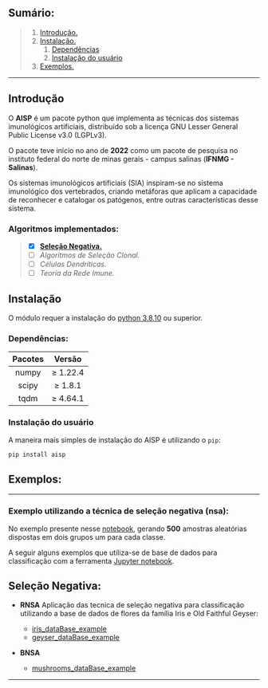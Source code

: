 ## Sumário:

>1. [Introdução.](#introdução)
>2. [Instalação.](#instalação)
>    1. [Dependências](#dependências)
>    2. [Instalação do usuário](#instalação-do-usuário)
>3. [Exemplos.](#exemplos)

---

<section id='introdução'>

## Introdução

O **AISP** é um pacote python que implementa as técnicas dos sistemas imunológicos artificiais, distribuído sob a licença GNU Lesser General Public License v3.0 (LGPLv3).

O pacote teve início no ano de **2022** como um pacote de pesquisa no instituto federal do norte de minas gerais - campus salinas (**IFNMG - Salinas**).

Os sistemas imunológicos artificiais (SIA) inspiram-se no sistema imunológico dos vertebrados, criando metáforas que aplicam a capacidade de reconhecer e catalogar os patógenos, entre outras características desse sistema.

### Algoritmos implementados:

> - [x] [**Seleção Negativa.**](https://ais-package.github.io/docs/aisp-techniques/Negative%20Selection/)
> - [ ] *Algoritmos de Seleção Clonal.*
> - [ ] *Células Dendríticas.*
> - [ ] *Teoria da Rede Imune.*

</section>

<section id='introdução'>

## **Instalação**


O módulo requer a instalação do [python 3.8.10](https://www.python.org/downloads/) ou superior.

<section id='dependências'>

### **Dependências:**
<div align = center> 

|    Pacotes    |     Versão    |
|:-------------:|:-------------:|
|    numpy      |    ≥ 1.22.4   |
|    scipy      |    ≥ 1.8.1    |
|    tqdm       |    ≥ 4.64.1   |

</div>
</section>

<section id='instalação-do-usuário'>

### **Instalação do usuário**

A maneira mais simples de instalação do AISP é utilizando o ``pip``:

```Bash
pip install aisp
```

</section>

</section>
<section id='exemplos'>

## Exemplos:

---

### Exemplo utilizando a técnica de seleção negativa (**nsa**):

No exemplo presente nesse [notebook](https://github.com/AIS-Package/aisp/blob/main/examples/RNSA/example_with_randomly_generated_dataset-pt.ipynb), gerando **500** amostras aleatórias dispostas em dois grupos um para cada classe.

A seguir alguns exemplos que utiliza-se de base de dados para classificação com a ferramenta [Jupyter notebook](https://jupyter.org/).

## **Seleção Negativa:**

+ **RNSA** Aplicação das tecnica de seleção negativa para classificação utilizando a base de dados de flores da família Iris e Old Faithful Geyser:
    + [iris_dataBase_example](https://github.com/AIS-Package/aisp/blob/main/examples/RNSA/iris_dataBase_example_pt-br.ipynb)
    + [geyser_dataBase_example](https://github.com/AIS-Package/aisp/blob/main/examples/RNSA/geyser_dataBase_example_pt-br.ipynb)

+ **BNSA** 
    + [mushrooms_dataBase_example](https://github.com/AIS-Package/aisp/blob/main/examples/BNSA/mushrooms_dataBase_example_en.ipynb)


---

</section>